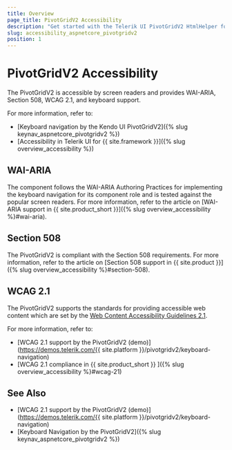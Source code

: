```yaml
---
title: Overview
page_title: PivotGridV2 Accessibility
description: "Get started with the Telerik UI PivotGridV2 HtmlHelper for {{ site.framework }} and learn about its accessibility support for WAI-ARIA, Section 508, and WCAG 2.1."
slug: accessibility_aspnetcore_pivotgridv2
position: 1
---
```


# PivotGridV2 Accessibility

The PivotGridV2 is accessible by screen readers and provides WAI-ARIA, Section 508, WCAG 2.1, and keyboard support.

For more information, refer to:
* [Keyboard navigation by the Kendo UI PivotGridV2]({% slug keynav_aspnetcore_pivotgridv2 %})
* [Accessibility in Telerik UI for {{ site.framework }}]({% slug overview_accessibility %})

## WAI-ARIA

The component follows the WAI-ARIA Authoring Practices for implementing the keyboard navigation for its component role and is tested against the popular screen readers. For more information, refer to the article on [WAI-ARIA support in {{ site.product_short }}]({% slug overview_accessibility %}#wai-aria).

## Section 508

The PivotGridV2 is compliant with the Section 508 requirements. For more information, refer to the article on [Section 508 support in {{ site.product }}]({% slug overview_accessibility %}#section-508).

## WCAG 2.1

The PivotGridV2 supports the standards for providing accessible web content which are set by the [Web Content Accessibility Guidelines 2.1](https://www.w3.org/TR/WCAG/).

For more information, refer to:
* [WCAG 2.1 support by the PivotGridV2 (demo)](https://demos.telerik.com/{{ site.platform }}/pivotgridv2/keyboard-navigation)
* [WCAG 2.1 compliance in {{ site.product_short }} ]({% slug overview_accessibility %}#wcag-21)

## See Also

* [WCAG 2.1 support by the PivotGridV2 (demo)](https://demos.telerik.com/{{ site.platform }}/pivotgridv2/keyboard-navigation)
* [Keyboard Navigation by the PivotGridV2]({% slug keynav_aspnetcore_pivotgridv2 %})
